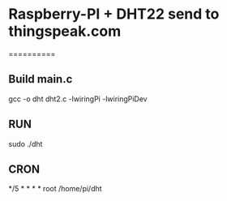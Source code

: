 # Raspberry-PI + DHT22 send to thingspeak.com
==========


## Build main.c
gcc -o dht dht2.c -lwiringPi -lwiringPiDev


## RUN

sudo ./dht


## CRON

*/5 *    * * *   root    /home/pi/dht

